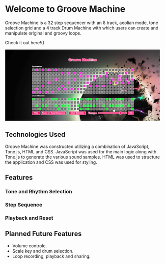 # Welcome to Groove Machine

Groove Machine is a 32 step sequencer with an 8 track, aeolian mode, tone selection grid and a 4 track Drum Machine with which users can create and manipulate original and groovy loops.

Check it out here!()

![web-view](assets/grooveMachine.png)

## Technologies Used

Groove Machine was constructed utilizing a combination of JavaScript, Tone.js, HTML and CSS. JavaScript was used for the main logic along with Tone.js to generate the various sound samples. HTML was used to structure the application and CSS was used for styling.

## Features

### Tone and Rhythm Selection

### Step Sequence

### Playback and Reset

## Planned Future Features

* Volume controle.
* Scale key and drum selection.
* Loop recording, playback and sharing.


